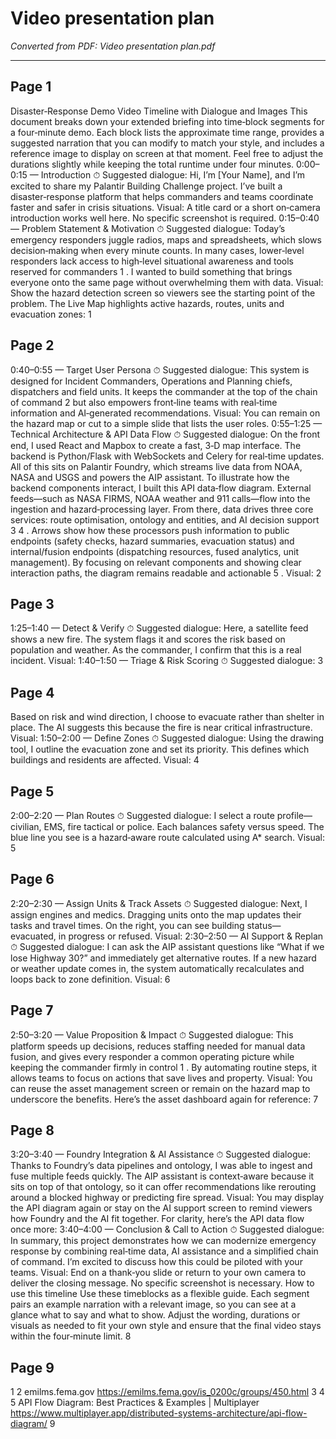 # Video presentation plan

*Converted from PDF: Video presentation plan.pdf*

---

## Page 1

Disaster‑Response Demo Video Timeline with Dialogue and Images This document breaks down your extended briefing into time‑block segments for a four‑minute demo. Each block lists the approximate time range, provides a suggested narration that you can modify to match your style, and includes a reference image to display on screen at that moment. Feel free to adjust the durations slightly while keeping the total runtime under four minutes. 0:00–0:15 — Introduction ⏱ Suggested dialogue: Hi, I’m [Your Name], and I’m excited to share my Palantir Building Challenge project. I’ve built a disaster‑response platform that helps commanders and teams coordinate faster and safer in crisis situations. Visual: A title card or a short on‑camera introduction works well here. No specific screenshot is required. 0:15–0:40 — Problem Statement & Motivation ⏱ Suggested dialogue: Today’s emergency responders juggle radios, maps and spreadsheets, which slows decision‑making when every minute counts. In many cases, lower‑level responders lack access to high‑level situational awareness and tools reserved for commanders 1 . I wanted to build something that brings everyone onto the same page without overwhelming them with data. Visual: Show the hazard detection screen so viewers see the starting point of the problem. The Live Map highlights active hazards, routes, units and evacuation zones: 1
## Page 2

0:40–0:55 — Target User Persona ⏱ Suggested dialogue: This system is designed for Incident Commanders, Operations and Planning chiefs, dispatchers and field units. It keeps the commander at the top of the chain of command 2 but also empowers front‑line teams with real‑time information and AI‑generated recommendations. Visual: You can remain on the hazard map or cut to a simple slide that lists the user roles. 0:55–1:25 — Technical Architecture & API Data Flow ⏱ Suggested dialogue: On the front end, I used React and Mapbox to create a fast, 3‑D map interface. The backend is Python/Flask with WebSockets and Celery for real‑time updates. All of this sits on Palantir Foundry, which streams live data from NOAA, NASA and USGS and powers the AIP assistant. To illustrate how the backend components interact, I built this API data‑flow diagram. External feeds—such as NASA FIRMS, NOAA weather and 911 calls—flow into the ingestion and hazard‑processing layer. From there, data drives three core services: route optimisation, ontology and entities, and AI decision support 3 4 . Arrows show how these processors push information to public endpoints (safety checks, hazard summaries, evacuation status) and internal/fusion endpoints (dispatching resources, fused analytics, unit management). By focusing on relevant components and showing clear interaction paths, the diagram remains readable and actionable 5 . Visual: 2
## Page 3

1:25–1:40 — Detect & Verify ⏱ Suggested dialogue: Here, a satellite feed shows a new fire. The system flags it and scores the risk based on population and weather. As the commander, I confirm that this is a real incident. Visual: 1:40–1:50 — Triage & Risk Scoring ⏱ Suggested dialogue: 3
## Page 4

Based on risk and wind direction, I choose to evacuate rather than shelter in place. The AI suggests this because the fire is near critical infrastructure. Visual: 1:50–2:00 — Define Zones ⏱ Suggested dialogue: Using the drawing tool, I outline the evacuation zone and set its priority. This defines which buildings and residents are affected. Visual: 4
## Page 5

2:00–2:20 — Plan Routes ⏱ Suggested dialogue: I select a route profile—civilian, EMS, fire tactical or police. Each balances safety versus speed. The blue line you see is a hazard‑aware route calculated using A* search. Visual: 5
## Page 6

2:20–2:30 — Assign Units & Track Assets ⏱ Suggested dialogue: Next, I assign engines and medics. Dragging units onto the map updates their tasks and travel times. On the right, you can see building status—evacuated, in progress or refused. Visual: 2:30–2:50 — AI Support & Replan ⏱ Suggested dialogue: I can ask the AIP assistant questions like “What if we lose Highway 30?” and immediately get alternative routes. If a new hazard or weather update comes in, the system automatically recalculates and loops back to zone definition. Visual: 6
## Page 7

2:50–3:20 — Value Proposition & Impact ⏱ Suggested dialogue: This platform speeds up decisions, reduces staffing needed for manual data fusion, and gives every responder a common operating picture while keeping the commander firmly in control 1 . By automating routine steps, it allows teams to focus on actions that save lives and property. Visual: You can reuse the asset management screen or remain on the hazard map to underscore the benefits. Here’s the asset dashboard again for reference: 7
## Page 8

3:20–3:40 — Foundry Integration & AI Assistance ⏱ Suggested dialogue: Thanks to Foundry’s data pipelines and ontology, I was able to ingest and fuse multiple feeds quickly. The AIP assistant is context‑aware because it sits on top of that ontology, so it can offer recommendations like rerouting around a blocked highway or predicting fire spread. Visual: You may display the API diagram again or stay on the AI support screen to remind viewers how Foundry and the AI fit together. For clarity, here’s the API data flow once more: 3:40–4:00 — Conclusion & Call to Action ⏱ Suggested dialogue: In summary, this project demonstrates how we can modernize emergency response by combining real‑time data, AI assistance and a simplified chain of command. I’m excited to discuss how this could be piloted with your teams. Visual: End on a thank‑you slide or return to your own camera to deliver the closing message. No specific screenshot is necessary. How to use this timeline Use these timeblocks as a flexible guide. Each segment pairs an example narration with a relevant image, so you can see at a glance what to say and what to show. Adjust the wording, durations or visuals as needed to fit your own style and ensure that the final video stays within the four‑minute limit. 8
## Page 9

1 2 emilms.fema.gov https://emilms.fema.gov/is_0200c/groups/450.html 3 4 5 API Flow Diagram: Best Practices & Examples | Multiplayer https://www.multiplayer.app/distributed-systems-architecture/api-flow-diagram/ 9
